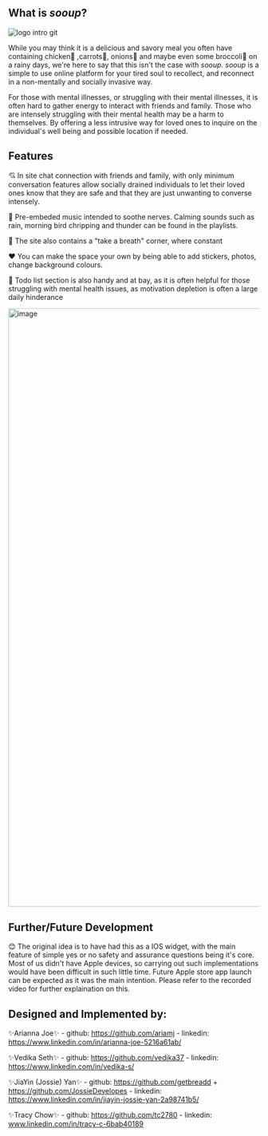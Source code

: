 ## What is _sooup_?
![logo intro git](https://user-images.githubusercontent.com/61668987/156913163-1d4f1668-0067-42a1-bb3d-a1732a41e21b.png)



While you may think it is a delicious and savory meal you often have containing chicken🍗 ,carrots🥕, onions🧅 and maybe even some broccoli🥦 on a rainy days, we're here to say that this isn't the case with _sooup_. _sooup_ is a simple to use online platform for your tired soul to recollect, and reconnect in a non-mentally and socially invasive way. 

For those with mental illnesses, or struggling with their mental illnesses, it is often hard to gather energy to interact with friends and family. Those who are intensely struggling with their mental health may be a harm to themselves. By offering a less intrusive way for loved ones to inquire on the individual's well being and possible location if needed.



## Features

💘 In site chat connection with friends and family, with only minimum conversation features allow socially drained individuals to let their loved ones know that they are safe and that they are just unwanting to converse intensely.

🧡 Pre-embeded music intended to soothe nerves. Calming sounds such as rain, morning bird chripping and thunder can be found in the playlists.

💜 The site also contains a "take a breath" corner, where constant 

❤ You can make the space your own by being able to add stickers, photos, change background colours.

💛 Todo list section is also handy and at bay, as it is often helpful for those struggling with mental health issues, as motivation depletion is often a large daily hinderance 

<img width="1200" alt="image" src="https://user-images.githubusercontent.com/61668987/156937686-16a40683-45b7-4957-9f89-aa560334f3e5.png">

## Further/Future Development

😊 The original idea is to have had this as a IOS widget, with the main feature of simple yes or no safety and assurance questions being it's core. Most of us didn't have Apple devices, so carrying out such implementations would have been difficult in such little time. Future Apple store app launch can be expected as it was the main intention. Please refer to the recorded video for further explaination on this. 



## Designed and Implemented by:

✨Arianna Joe✨ - github: https://github.com/ariamj
               - linkedin: https://www.linkedin.com/in/arianna-joe-5216a61ab/ 

✨Vedika Seth✨ - github: https://github.com/vedika37
               - linkedin: https://www.linkedin.com/in/vedika-s/
            
✨JiaYin (Jossie) Yan✨ - github: https://github.com/getbreadd  +  https://github.com/JossieDevelopes
                       - linkedin: https://www.linkedin.com/in/jiayin-jossie-yan-2a98741b5/
                     
✨Tracy Chow✨ - github: https://github.com/tc2780
              - linkedin: www.linkedin.com/in/tracy-c-6bab40189
        
